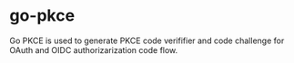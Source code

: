 # go-pkce
Go PKCE is used to generate PKCE code verififier and code challenge for OAuth and OIDC authorizarization code flow.
